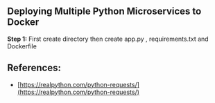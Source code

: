 
## Deploying Multiple Python Microservices to Docker
**Step 1:**  First create directory then create app.py , requirements.txt and Dockerfile

## References:

 - [https://realpython.com/python-requests/](https://realpython.com/python-requests/)

<!--stackedit_data:
eyJoaXN0b3J5IjpbMjAxMjkyNzM1MCwyMDk2NjU4NDM2LDE2OT
A2NDQ2NDRdfQ==
-->